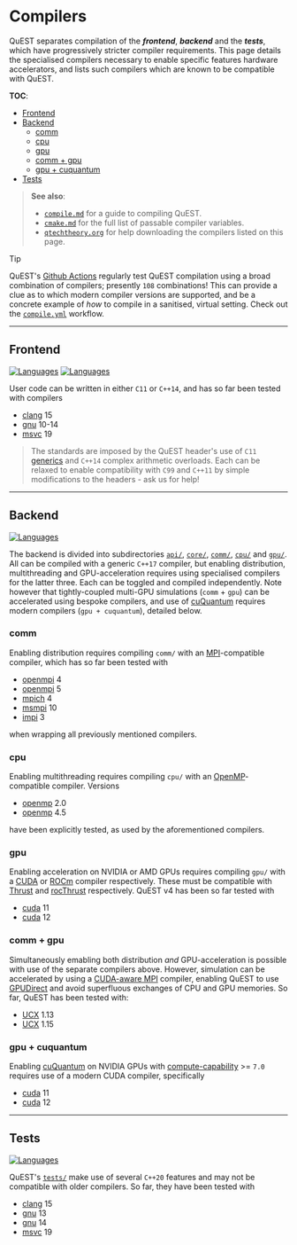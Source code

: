 <!--
  A summary of necessary compilers to use QuEST's
  various backend parallelisation deployments
  
  @author Tyson Jones
-->

# Compilers

QuEST separates compilation of the **_frontend_**, **_backend_** and the **_tests_**, which have progressively stricter compiler requirements.
This page details the specialised compilers necessary to enable specific features hardware accelerators, and lists such compilers which are
known to be compatible with QuEST.

**TOC**:
- [Frontend](#frontend)
- [Backend](#backend)
   * [comm](#comm)
   * [cpu](#cpu)
   * [gpu](#gpu)
   * [comm + gpu](#comm-gpu)
   * [gpu + cuquantum](#gpu-cuquantum)
- [Tests](#tests)

> **See also**:
> - [`compile.md`](compile.md) for a guide to compiling QuEST.
> - [`cmake.md`](cmake.md) for the full list of passable compiler variables.
> - [`qtechtheory.org`](https://quest.qtechtheory.org/download/) for help downloading the compilers listed on this page.

> [!TIP]
> QuEST's [Github Actions](https://github.com/QuEST-Kit/QuEST/actions/workflows/compile.yml) regularly test QuEST compilation using a broad combination of compilers; presently `108` combinations! This can provide a clue as to which modern compiler versions are supported, and be a concrete example of _how_ to compile in a sanitised, virtual setting. Check out the [`compile.yml`](/.github/workflows/compile.yml) workflow.



---------------


## Frontend

[![Languages](https://img.shields.io/badge/C-11-ff69b4.svg)](https://www.open-std.org/jtc1/sc22/wg21/docs/papers/2013/n3631.pdf)
[![Languages](https://img.shields.io/badge/C++-14-ff69b4.svg)](https://isocpp.org/wiki/faq/cpp14)

User code can be written in either `C11` or `C++14`, and has so far been tested with compilers
- [clang](https://clang.llvm.org/) 15
- [gnu](https://gcc.gnu.org/) 10-14
- [msvc](https://learn.microsoft.com/en-us/cpp/build/reference/compiling-a-c-cpp-program?view=msvc-170) 19

> The standards are imposed by the QuEST header's use of `C11` [generics](https://en.cppreference.com/w/c/language/generic) and `C++14` complex arithmetic overloads. Each can be relaxed to enable compatibility with `C99` and `C++11` by simple modifications to the headers - ask us for help! 


---------------

## Backend

[![Languages](https://img.shields.io/badge/C++-17-ff69b4.svg)](https://en.cppreference.com/w/cpp/17)

The backend is divided into subdirectories [`api/`](/quest/src/api), [`core/`](/quest/src/core), [`comm/`](/quest/src/comm),  [`cpu/`](/quest/src/cpu) and [`gpu/`](/quest/src/gpu). All can be compiled with a generic `C++17` compiler, but enabling distribution, multithreading and GPU-acceleration requires using specialised compilers for the latter three. Each can be toggled and compiled independently. Note however that tightly-coupled multi-GPU simulations (`comm` + `gpu`) can be accelerated using bespoke compilers, and use of [cuQuantum](https://developer.nvidia.com/cuquantum-sdk) requires modern compilers (`gpu + cuquantum`), detailed below.


### comm

Enabling distribution requires compiling `comm/` with an [MPI](https://en.wikipedia.org/wiki/Message_Passing_Interface)-compatible compiler, which has so far been tested with
- [openmpi](https://www-lb.open-mpi.org/software/ompi/v4.0/) 4
- [openmpi](https://www.open-mpi.org/software/ompi/v5.0/) 5
- [mpich](https://www.mpich.org/) 4
- [msmpi](https://learn.microsoft.com/en-us/message-passing-interface/microsoft-mpi) 10
- [impi](https://www.intel.com/content/www/us/en/developer/tools/oneapi/mpi-library.html) 3

when wrapping all previously mentioned compilers.

### cpu

Enabling multithreading requires compiling `cpu/` with an [OpenMP](https://www.openmp.org/)-compatible compiler. Versions
- [openmp](https://www.openmp.org/specifications/) 2.0
- [openmp](https://www.openmp.org/specifications/) 4.5

have been explicitly tested, as used by the aforementioned compilers.


### gpu

Enabling acceleration on NVIDIA or AMD GPUs requires compiling `gpu/` with a [CUDA](https://docs.nvidia.com/cuda/cuda-compiler-driver-nvcc/) or [ROCm](https://rocm.docs.amd.com/en/docs-6.0.2/) compiler respectively. These must be compatible with [Thrust](https://developer.nvidia.com/thrust) and [rocThrust](https://github.com/ROCm/rocThrust) respectively. QuEST v4 has been so far tested with
- [cuda](https://docs.nvidia.com/cuda/cuda-toolkit-release-notes/index.html) 11
- [cuda](https://docs.nvidia.com/cuda/cuda-toolkit-release-notes/index.html) 12

### comm + gpu

Simultaneously emabling both distribution _and_ GPU-acceleration is possible with use of the separate compilers above. However, simulation can be accelerated by using a [CUDA-aware MPI](https://developer.nvidia.com/blog/introduction-cuda-aware-mpi/) compiler, enabling QuEST to use [GPUDirect](https://developer.nvidia.com/gpudirect) and avoid superfluous exchanges of CPU and GPU memories. So far, QuEST has been tested with:
- [UCX](https://openucx.org/) 1.13
- [UCX](https://openucx.org/) 1.15

### gpu + cuquantum

Enabling [cuQuantum](https://developer.nvidia.com/cuquantum-sdk) on NVIDIA GPUs with [compute-capability](https://developer.nvidia.com/cuda-gpus) >= `7.0` requires use of a modern CUDA compiler, specifically
- [cuda](https://docs.nvidia.com/cuda/cuda-toolkit-release-notes/index.html) 11
- [cuda](https://docs.nvidia.com/cuda/cuda-toolkit-release-notes/index.html) 12


---------------

## Tests

[![Languages](https://img.shields.io/badge/C++-20-ff69b4.svg)](https://en.cppreference.com/w/cpp/20)

QuEST's [`tests/`](/tests/) make use of several `C++20` features and may not be compatible with older compilers. So far, they have been tested with
- [clang](https://clang.llvm.org/) 15
- [gnu](https://gcc.gnu.org/) 13
- [gnu](https://gcc.gnu.org/) 14
- [msvc](https://learn.microsoft.com/en-us/cpp/build/reference/compiling-a-c-cpp-program?view=msvc-170) 19
